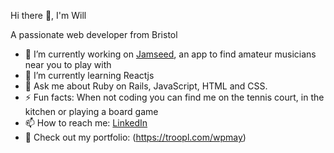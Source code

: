 Hi there 👋, I'm Will

A passionate web developer from Bristol

- 🔭 I’m currently working on [Jamseed](https://www.jamseed.lol), an app to find amateur musicians near you to play with 
- 🌱 I’m currently learning Reactjs
- 💬 Ask me about Ruby on Rails, JavaScript, HTML and CSS.
- ⚡ Fun facts: When not coding you can find me on the tennis court, in the kitchen or playing a board game
- 📫 How to reach me: [LinkedIn](https://www.linkedin.com/in/will-may-82980a91/ )
- 🔭 Check out my portfolio: (https://troopl.com/wpmay)
